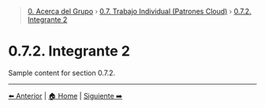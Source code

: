 > [0. Acerca del Grupo](../../0.md) › [0.7. Trabajo Individual (Patrones Cloud)](../0.7.md) › [0.7.2. Integrante 2](0.7.2.md)

# 0.7.2. Integrante 2

Sample content for section 0.7.2.

---

[⬅️ Anterior](../0.7.1/0.7.1.md) | [🏠 Home](../../../README.md) | [Siguiente ➡️](../0.7.3/0.7.3.md)